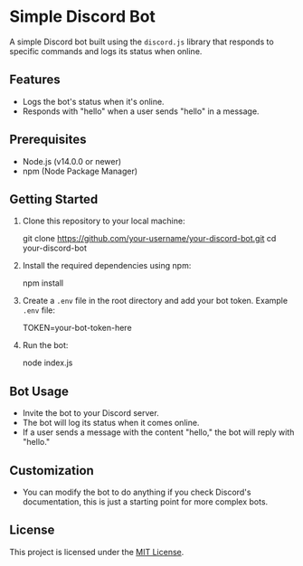 # Simple Discord Bot

A simple Discord bot built using the `discord.js` library that responds to specific commands and logs its status when online.

## Features

- Logs the bot's status when it's online.
- Responds with "hello" when a user sends "hello" in a message.

## Prerequisites

- Node.js (v14.0.0 or newer)
- npm (Node Package Manager)

## Getting Started

1. Clone this repository to your local machine:
   
    git clone https://github.com/your-username/your-discord-bot.git
    cd your-discord-bot

2. Install the required dependencies using npm:

    npm install

3. Create a `.env` file in the root directory and add your bot token. Example `.env` file:

    TOKEN=your-bot-token-here

4. Run the bot:

    node index.js

## Bot Usage

- Invite the bot to your Discord server.
- The bot will log its status when it comes online.
- If a user sends a message with the content "hello," the bot will reply with "hello."

## Customization

- You can modify the bot to do anything if you check Discord's documentation, this is just a starting point for more complex bots.

## License

This project is licensed under the [MIT License](LICENSE).